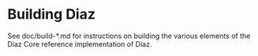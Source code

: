 Building Diaz
================

See doc/build-*.md for instructions on building the various
elements of the Diaz Core reference implementation of Diaz.
